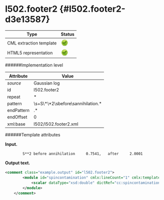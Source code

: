 # l502.footer2 {#l502.footer2-d3e13587}


| Type                                                                                                                                                                                                  | Status                                                                                                                                                                                                |
|----|----|
| CML extraction template                                                                                                                                                                               | ![](/imgs/Total.png)                                                                                                                                                                                  |
| HTML5 representation                                                                                                                                                                                  | ![](/imgs/Total.png)                                                                                                                                                                                  |

######Implementation level

| Attribute                                                                                                                                                                                             | Value                                                                                                                                                                                                 |
|----|----|
| *source*                                                                                                                                                                                              | Gaussian log                                                                                                                                                                                          |
| id                                                                                                                                                                                                    | l502.footer2                                                                                                                                                                                          |
| repeat                                                                                                                                                                                                | \*                                                                                                                                                                                                    |
| pattern                                                                                                                                                                                               | \\s+S\\\*\\\*2\\sbefore\\sannihilation.\*                                                                                                                                                             |
| endPattern                                                                                                                                                                                            | .\*                                                                                                                                                                                                   |
| endOffset                                                                                                                                                                                             | 0                                                                                                                                                                                                     |
| xml:base                                                                                                                                                                                              | l502/l502.footer2.xml                                                                                                                                                                                 |

######Template attributes

**Input.**

            S**2 before annihilation     0.7541,   after     2.0001
        

**Output text.**

```xml
<comment class="example.output" id="l502.footer2">
        <module id="spincontamination" cmlx:lineCount="1" cmlx:templateRef="l502.footer2">
            <scalar dataType="xsd:double" dictRef="cc:spincontamination">0.7541</scalar>
        </module>
    </comment>
```
